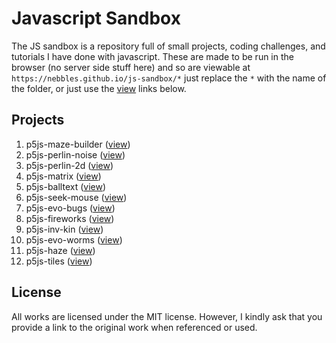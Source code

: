 # Javascript Sandbox

The JS sandbox is a repository full of small projects, coding challenges, and tutorials I have done with javascript. These are made to be run in the browser (no server side stuff here) and so are viewable at `https://nebbles.github.io/js-sandbox/*` just replace the `*` with the name of the folder, or just use the [view](#projects) links below.

## Projects

1. p5js-maze-builder ([view](https://nebbles.github.io/js-sandbox/p5js-maze-builder))
1. p5js-perlin-noise ([view](https://nebbles.github.io/js-sandbox/p5js-perlin-noise))
1. p5js-perlin-2d ([view](https://nebbles.github.io/js-sandbox/p5js-perlin-2d))
1. p5js-matrix ([view](https://nebbles.github.io/js-sandbox/p5js-matrix))
1. p5js-balltext ([view](https://nebbles.github.io/js-sandbox/p5js-balltext))
1. p5js-seek-mouse ([view](https://nebbles.github.io/js-sandbox/p5js-seek-mouse))
1. p5js-evo-bugs ([view](https://nebbles.github.io/js-sandbox/p5js-evo-bugs))
1. p5js-fireworks ([view](https://nebbles.github.io/js-sandbox/p5js-fireworks))
1. p5js-inv-kin ([view](https://nebbles.github.io/js-sandbox/p5js-inv-kin))
1. p5js-evo-worms ([view](https://nebbles.github.io/js-sandbox/p5js-evo-worms))
1. p5js-haze ([view](https://nebbles.github.io/js-sandbox/p5js-haze))
1. p5js-tiles ([view](https://nebbles.github.io/js-sandbox/p5js-tiles))

## License

All works are licensed under the MIT license. However, I kindly ask that you provide a link to the original work when referenced or used.
